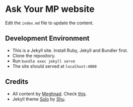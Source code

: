 # Ask Your MP website

Edit the `index.md` file to update the content.

## Development Environment

* This is a Jekyll site. Install Ruby, Jekyll and Bundler first.
* Clone the repository.
* Run `bundle exec jekyll serve`
* The site should served at `localhost:4000`

## Credits

* All content by [Meghnad](https://twitter.com/memeghnad). Check [this](https://twitter.com/memeghnad/status/877039194224250880).
* Jekyll theme [Solo](https://github.com/chibicode/solo) by [Shu](https://github.com/chibicode).